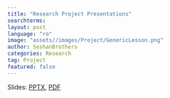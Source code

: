 ```yaml
---
title: "Research Project Presentations"
searchterms:
layout: post
language: "ro"
image: "assets//images/Project/GenericLesson.png"
author: SeshanBrothers
categories: Research
tag: Project
featured: false
---
```


Slides:
 <a href="/translations/ro/Project/Presentation (rom).pptx">PPTX</a>,
 <a href="/translations/ro/Project/Presentation (rom).pdf">PDF</a>
